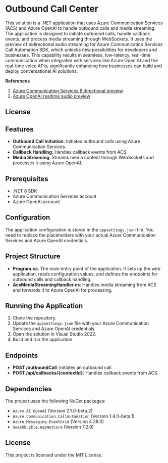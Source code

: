 ﻿# Outbound Call Center

This solution is a .NET application that uses Azure Communication Services (ACS) and Azure OpenAI to handle outbound calls and media streaming. The application is designed to initiate outbound calls, handle callback events, and process media streaming through WebSockets.
It uses the preview of bidirectional audio streaming for Azure Communication Services Call Automation SDK, which unlocks new possibilities for developers and businesses. This capability results in seamless, low-latency, real-time communication when integrated with services like Azure Open AI and the real-time voice APIs, significantly enhancing how businesses can build and deploy conversational AI solutions.

**References**
1. [Azure Communication Services Bidirectional preview](https://techcommunity.microsoft.com/blog/azurecommunicationservicesblog/ignite-2024-bidirectional-real-time-audio-streaming-with-azure-communication-ser/4304588)
2. [Azure OpenAI realtime audio preview](https://learn.microsoft.com/en-us/azure/ai-services/openai/realtime-audio-reference)


## License

## Features

- **Outbound Call Initiation**: Initiates outbound calls using Azure Communication Services.
- **Callback Handling**: Handles callback events from ACS.
- **Media Streaming**: Streams media content through WebSockets and processes it using Azure OpenAI.

## Prerequisites

- .NET 8 SDK
- Azure Communication Services account
- Azure OpenAI account

## Configuration

The application configuration is stored in the `appsettings.json` file. You need to replace the placeholders with your actual Azure Communication Services and Azure OpenAI credentials.


## Project Structure

- **Program.cs**: The main entry point of the application. It sets up the web application, reads configuration values, and defines the endpoints for outbound calls and callback handling.
- **AcsMediaStreamingHandler.cs**: Handles media streaming from ACS and forwards it to Azure OpenAI for processing.

## Running the Application

1. Clone the repository.
2. Update the `appsettings.json` file with your Azure Communication Services and Azure OpenAI credentials.
3. Open the solution in Visual Studio 2022.
4. Build and run the application.

## Endpoints

- **POST /outboundCall**: Initiates an outbound call.
- **POST /api/callbacks/{contextId}**: Handles callback events from ACS.

## Dependencies

The project uses the following NuGet packages:

- `Azure.AI.OpenAI` (Version 2.1.0-beta.2)
- `Azure.Communication.CallAutomation` (Version 1.4.0-beta.1)
- `Azure.Messaging.EventGrid` (Version 4.28.0)
- `Swashbuckle.AspNetCore` (Version 7.2.0)

## License

This project is licensed under the MIT License.